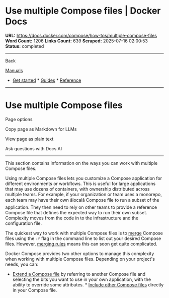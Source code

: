 # Use multiple Compose files | Docker Docs

**URL:** https://docs.docker.com/compose/how-tos/multiple-compose-files
**Word Count:** 1206
**Links Count:** 639
**Scraped:** 2025-07-16 02:00:53
**Status:** completed

---

Back

[Manuals](https://docs.docker.com/manuals/)

  * [Get started](https://docs.docker.com/get-started/)   * [Guides](https://docs.docker.com/guides/)   * [Reference](https://docs.docker.com/reference/)

* * *

# Use multiple Compose files

Page options

Copy page as Markdown for LLMs

View page as plain text

Ask questions with Docs AI

* * *

This section contains information on the ways you can work with multiple Compose files.

Using multiple Compose files lets you customize a Compose application for different environments or workflows. This is useful for large applications that may use dozens of containers, with ownership distributed across multiple teams. For example, if your organization or team uses a monorepo, each team may have their own âlocalâ Compose file to run a subset of the application. They then need to rely on other teams to provide a reference Compose file that defines the expected way to run their own subset. Complexity moves from the code in to the infrastructure and the configuration file.

The quickest way to work with multiple Compose files is to [merge](https://docs.docker.com/compose/how-tos/multiple-compose-files/merge/) Compose files using the `-f` flag in the command line to list out your desired Compose files. However, [merging rules](https://docs.docker.com/compose/how-tos/multiple-compose-files/merge/#merging-rules) means this can soon get quite complicated.

Docker Compose provides two other options to manage this complexity when working with multiple Compose files. Depending on your project's needs, you can:

  * [Extend a Compose file](https://docs.docker.com/compose/how-tos/multiple-compose-files/extends/) by referring to another Compose file and selecting the bits you want to use in your own application, with the ability to override some attributes.   * [Include other Compose files](https://docs.docker.com/compose/how-tos/multiple-compose-files/include/) directly in your Compose file.